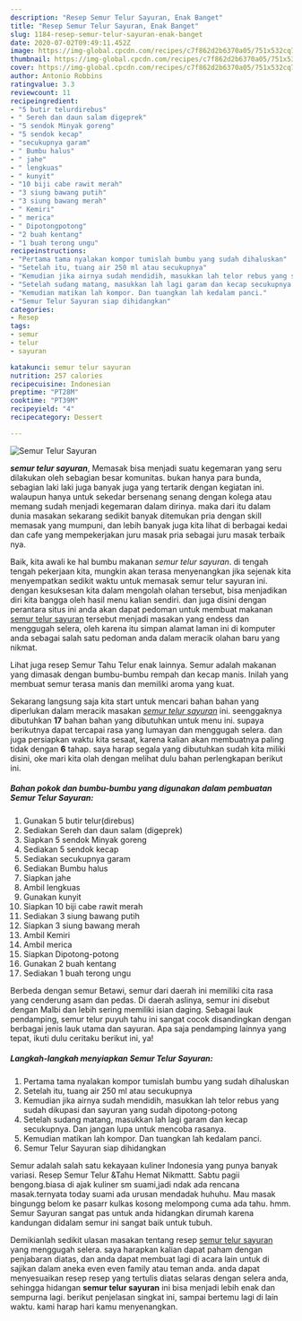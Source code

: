 ```yaml
---
description: "Resep Semur Telur Sayuran, Enak Banget"
title: "Resep Semur Telur Sayuran, Enak Banget"
slug: 1184-resep-semur-telur-sayuran-enak-banget
date: 2020-07-02T09:49:11.452Z
image: https://img-global.cpcdn.com/recipes/c7f862d2b6370a05/751x532cq70/semur-telur-sayuran-foto-resep-utama.jpg
thumbnail: https://img-global.cpcdn.com/recipes/c7f862d2b6370a05/751x532cq70/semur-telur-sayuran-foto-resep-utama.jpg
cover: https://img-global.cpcdn.com/recipes/c7f862d2b6370a05/751x532cq70/semur-telur-sayuran-foto-resep-utama.jpg
author: Antonio Robbins
ratingvalue: 3.3
reviewcount: 11
recipeingredient:
- "5 butir telurdirebus"
- " Sereh dan daun salam digeprek"
- "5 sendok Minyak goreng"
- "5 sendok kecap"
- "secukupnya garam"
- " Bumbu halus"
- " jahe"
- " lengkuas"
- " kunyit"
- "10 biji cabe rawit merah"
- "3 siung bawang putih"
- "3 siung bawang merah"
- " Kemiri"
- " merica"
- " Dipotongpotong"
- "2 buah kentang"
- "1 buah terong ungu"
recipeinstructions:
- "Pertama tama nyalakan kompor tumislah bumbu yang sudah dihaluskan"
- "Setelah itu, tuang air 250 ml atau secukupnya"
- "Kemudian jika airnya sudah mendidih, masukkan lah telor rebus yang sudah dikupasi dan sayuran yang sudah dipotong-potong"
- "Setelah sudang matang, masukkan lah lagi garam dan kecap secukupnya. Dan jangan lupa untuk mencoba rasanya."
- "Kemudian matikan lah kompor. Dan tuangkan lah kedalam panci."
- "Semur Telur Sayuran siap dihidangkan"
categories:
- Resep
tags:
- semur
- telur
- sayuran

katakunci: semur telur sayuran 
nutrition: 257 calories
recipecuisine: Indonesian
preptime: "PT28M"
cooktime: "PT39M"
recipeyield: "4"
recipecategory: Dessert

---
```



![Semur Telur Sayuran](https://img-global.cpcdn.com/recipes/c7f862d2b6370a05/751x532cq70/semur-telur-sayuran-foto-resep-utama.jpg)

<b><i>semur telur sayuran</i></b>, Memasak bisa menjadi suatu kegemaran yang seru dilakukan oleh sebagian besar komunitas. bukan hanya para bunda, sebagian laki laki juga banyak juga yang tertarik dengan kegiatan ini. walaupun hanya untuk sekedar bersenang senang dengan kolega atau memang sudah menjadi kegemaran dalam dirinya. maka dari itu dalam dunia masakan sekarang sedikit banyak ditemukan pria dengan skill memasak yang mumpuni, dan lebih banyak juga kita lihat di berbagai kedai dan cafe yang mempekerjakan juru masak pria sebagai juru masak terbaik nya.

Baik, kita awali ke hal bumbu makanan <i>semur telur sayuran</i>. di tengah tengah pekerjaan kita, mungkin akan terasa menyenangkan jika sejenak kita menyempatkan sedikit waktu untuk memasak semur telur sayuran ini. dengan kesuksesan kita dalam mengolah olahan tersebut, bisa menjadikan diri kita bangga oleh hasil menu kalian sendiri. dan juga disini dengan perantara situs ini anda akan dapat pedoman untuk membuat makanan <u>semur telur sayuran</u> tersebut menjadi masakan yang endess dan menggugah selera, oleh karena itu simpan alamat laman ini di komputer anda sebagai salah satu pedoman anda dalam meracik olahan baru yang nikmat.

Lihat juga resep Semur Tahu Telur enak lainnya. Semur adalah makanan yang dimasak dengan bumbu-bumbu rempah dan kecap manis. Inilah yang membuat semur terasa manis dan memiliki aroma yang kuat.


Sekarang langsung saja kita start untuk mencari bahan bahan yang diperlukan dalam meracik masakan <u><i>semur telur sayuran</i></u> ini. seenggaknya dibutuhkan <b>17</b> bahan bahan yang dibutuhkan untuk menu ini. supaya berikutnya dapat tercapai rasa yang lumayan dan menggugah selera. dan juga persiapkan waktu kita sesaat, karena kalian akan membuatnya paling tidak dengan <b>6</b> tahap. saya harap segala yang dibutuhkan sudah kita miliki disini, oke mari kita olah dengan melihat dulu bahan perlengkapan berikut ini.

<!--inarticleads1-->

##### Bahan pokok dan bumbu-bumbu yang digunakan dalam pembuatan Semur Telur Sayuran:

1. Gunakan 5 butir telur(direbus)
1. Sediakan  Sereh dan daun salam (digeprek)
1. Siapkan 5 sendok Minyak goreng
1. Sediakan 5 sendok kecap
1. Sediakan secukupnya garam
1. Sediakan  Bumbu halus
1. Siapkan  jahe
1. Ambil  lengkuas
1. Gunakan  kunyit
1. Siapkan 10 biji cabe rawit merah
1. Sediakan 3 siung bawang putih
1. Siapkan 3 siung bawang merah
1. Ambil  Kemiri
1. Ambil  merica
1. Siapkan  Dipotong-potong
1. Gunakan 2 buah kentang
1. Sediakan 1 buah terong ungu


Berbeda dengan semur Betawi, semur dari daerah ini memiliki cita rasa yang cenderung asam dan pedas. Di daerah aslinya, semur ini disebut dengan Malbi dan lebih sering memiliki isian daging. Sebagai lauk pendamping, semur telur puyuh tahu ini sangat cocok disandingkan dengan berbagai jenis lauk utama dan sayuran. Apa saja pendamping lainnya yang tepat, ikuti dulu ceritaku berikut ini, ya! 

<!--inarticleads2-->

##### Langkah-langkah menyiapkan Semur Telur Sayuran:

1. Pertama tama nyalakan kompor tumislah bumbu yang sudah dihaluskan
1. Setelah itu, tuang air 250 ml atau secukupnya
1. Kemudian jika airnya sudah mendidih, masukkan lah telor rebus yang sudah dikupasi dan sayuran yang sudah dipotong-potong
1. Setelah sudang matang, masukkan lah lagi garam dan kecap secukupnya. Dan jangan lupa untuk mencoba rasanya.
1. Kemudian matikan lah kompor. Dan tuangkan lah kedalam panci.
1. Semur Telur Sayuran siap dihidangkan


Semur adalah salah satu kekayaan kuliner Indonesia yang punya banyak variasi. Resep Semur Telur &amp;Tahu Hemat Nikmattt. Sabtu pagii bengong.biasa di ajak kuliner sm suami,jadi ndak ada rencana masak.ternyata today suami ada urusan mendadak huhuhu. Mau masak bingungg belom ke pasarr kulkas kosong melompong cuma ada tahu. hmm. Semur Sayuran sangat pas untuk anda hidangkan dirumah karena kandungan didalam semur ini sangat baik untuk tubuh. 

Demikianlah sedikit ulasan masakan tentang resep <u>semur telur sayuran</u> yang menggugah selera. saya harapkan kalian dapat paham dengan penjabaran diatas, dan anda dapat membuat lagi di acara lain untuk di sajikan dalam aneka even even family atau teman anda. anda dapat menyesuaikan resep resep yang tertulis diatas selaras dengan selera anda, sehingga hidangan <b>semur telur sayuran</b> ini bisa menjadi lebih enak dan sempurna lagi. berikut penjelasan singkat ini, sampai bertemu lagi di lain waktu. kami harap hari kamu menyenangkan.
